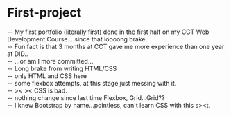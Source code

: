 # First-project
-- My first portfolio (literally first) done in the first half on my CCT Web Development Course... since that loooong brake.   
-- Fun fact is that 3 months at CCT gave me more experience than one year at DID..  
-- ...or am I more committed...  
-- Long brake from writing HTML/CSS  
-- only HTML and CSS here  
-- some flexbox attempts, at this stage just messing with it.  
-- >< >< CSS is bad.  
-- nothing change since last time Flexbox, Grid...Grid??  
-- I knew Bootstrap by name...pointless, can't learn CSS with this s><t.  





